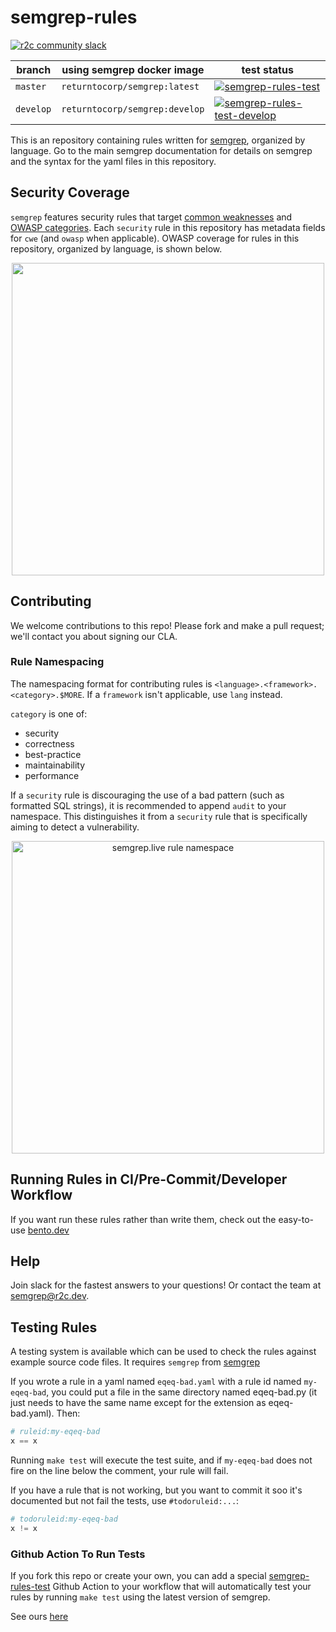 # semgrep-rules

[![r2c community slack](https://img.shields.io/badge/r2c_slack-join-brightgreen?style=for-the-badge&logo=slack&labelColor=4A154B)](https://join.slack.com/t/r2c-community/shared_invite/enQtNjU0NDYzMjAwODY4LWE3NTg1MGNhYTAwMzk5ZGRhMjQ2MzVhNGJiZjI1ZWQ0NjQ2YWI4ZGY3OGViMGJjNzA4ODQ3MjEzOWExNjZlNTA)

| branch | using semgrep docker image | test status          |
| ------------ | ------------------------ | -------------------- |
| `master` | `returntocorp/semgrep:latest`   | [![semgrep-rules-test](https://github.com/returntocorp/semgrep-rules/workflows/semgrep/badge.svg?branch=master)](https://github.com/returntocorp/semgrep-rules/actions?query=workflow%3Asemgrep+branch%3Amaster) |
| `develop` | `returntocorp/semgrep:develop`  | [![semgrep-rules-test-develop](https://github.com/returntocorp/semgrep-rules/workflows/semgrep-develop/badge.svg)](https://github.com/returntocorp/semgrep-rules/actions?query=workflow%3Asemgrep-develop+branch%3Adevelop) |


This is an repository containing rules written for [semgrep](https://semgrep.dev), organized by language. Go to the main semgrep documentation for details on semgrep and the syntax for the yaml files in this repository.

## Security Coverage

`semgrep` features security rules that target [common weaknesses](https://cwe.mitre.org/) and [OWASP categories](https://owasp.org/www-project-top-ten/). Each `security` rule in this repository has metadata fields for `cwe` (and `owasp` when applicable). OWASP coverage for rules in this repository, organized by language, is shown below.

<p align="center">
    <img src="https://web-assets.r2c.dev/semgrep-rules-owasp-coverage-20200520.png" width="500" />
</p>

## Contributing

We welcome contributions to this repo! Please fork and make a pull request; we'll contact you about signing our CLA.

### Rule Namespacing

The namespacing format for contributing rules is `<language>.<framework>.<category>.$MORE`. If a `framework` isn't applicable, use `lang` instead.

`category` is one of:
- security
- correctness
- best-practice
- maintainability
- performance

If a `security` rule is discouraging the use of a bad pattern (such as formatted SQL strings), it is recommended to append `audit` to your namespace. This distinguishes it from a `security` rule that is specifically aiming to detect a vulnerability.

<p align="center">
    <img src="https://web-assets.r2c.dev/semgrep-live-namespacing.png" alt="semgrep.live rule namespace" width="500" />
</p>

## Running Rules in CI/Pre-Commit/Developer Workflow

If you want run these rules rather than write them, check out the easy-to-use [bento.dev](https://bento.dev)

## Help

Join slack for the fastest answers to your questions! Or contact the team at [semgrep@r2c.dev](mailto:semgrep@r2c.dev).

## Testing Rules

A testing system is available which can be used to check the rules against example source code files. It requires `semgrep` from [semgrep](https://semgrep.dev)

If you wrote a rule in a yaml named `eqeq-bad.yaml` with a rule id named `my-eqeq-bad`, you could put a file in the same directory named eqeq-bad.py (it just needs to have the same name except for the extension as eqeq-bad.yaml). Then:

```python
# ruleid:my-eqeq-bad
x == x
```

Running `make test` will execute the test suite, and if `my-eqeq-bad` does not fire on the line below the comment, your rule will fail.

If you have a rule that is not working, but you want to commit it soo it's documented but not fail the tests, use `#todoruleid:...`:

```python
# todoruleid:my-eqeq-bad
x != x
```

### Github Action To Run Tests

If you fork this repo or create your own, you can add a special [semgrep-rules-test](https://github.com/marketplace/actions/semgrep-rules-test) Github Action to your workflow that will automatically test your rules by running `make test` using the latest version of semgrep.

See ours [here](.github/workflows/semgrep-rules-test.yml)

